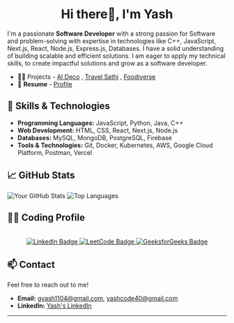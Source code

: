 
<h1 align="center">Hi there👋, I'm Yash</h1>


I'm a passionate **Software Developer** with a strong passion for Software and problem-solving with expertise in technologies like C++, JavaScript, Next.js, React, Node.js, Express.js, Databases. I have a solid understanding of building scalable and efficient solutions. I am eager to apply my technical skills, to create impactful solutions and grow as a software developer.

 - 👨‍💻 Projects -  [AI Deco](https://ai-deco.vercel.app/) , [Travel Sathi](https://ai-trip-planner-gules.vercel.app/) , [Foodiverse](https://recipe-junction-ten.vercel.app/)
 - 📍 **Resume** -  [Profile](https://drive.google.com/file/d/11JIuBBzoJD-1fGFKp5DrhBBrCgIQNFER/view?usp=sharing)

## 🚀 Skills & Technologies
- **Programming Languages:** JavaScript, Python, Java, C++
- **Web Development:** HTML, CSS, React, Next.js, Node.js
- **Databases:** MySQL, MongoDB, PostgreSQL, Firebase
- **Tools & Technologies:** Git, Docker, Kubernetes, AWS, Google Cloud Platform, Postman, Vercel


## 📈 GitHub Stats
![Your GitHub Stats](https://github-readme-stats.vercel.app/api?username=yash-1104github&show_icons=true&theme=radical) 
![Top Languages](https://github-readme-stats.vercel.app/api/top-langs/?username=yash-1104github&layout=compact&theme=radical)

## 👨‍💻 Coding Profile
<br/>
 <div id="badges" align="center">
  <a href="https://www.linkedin.com/in/yash-gupta-1a137b223"">
    <img src="https://img.shields.io/badge/LinkedIn-blue?style=for-the-badge&logo=linkedin&logoColor=white" alt="LinkedIn Badge"/>
  </a>
  
  <a href="https://leetcode.com/u/yash_leetcode04//">
    <img src="https://img.shields.io/badge/LeetCode-orange?style=for-the-badge&logo=leetcode&logoColor=white" alt="LeetCode Badge"/>
</a>

 <a href="https://www.geeksforgeeks.org/user/yashcode40/">
    <img src="https://img.shields.io/badge/GeeksforGeeks-9B59B6?style=for-the-badge&logo=GeeksforGeeks&logoColor=white"  alt="GeeksforGeeks Badge"/>
</a>
</div>

## 📫 Contact
Feel free to reach out to me!
- **Email:** gyash1104@gmail.com, yashcode40@gmail.com
- **LinkedIn:** [Yash's LinkedIn](https://www.linkedin.com/in/yash-gupta-1a137b223/)
---
